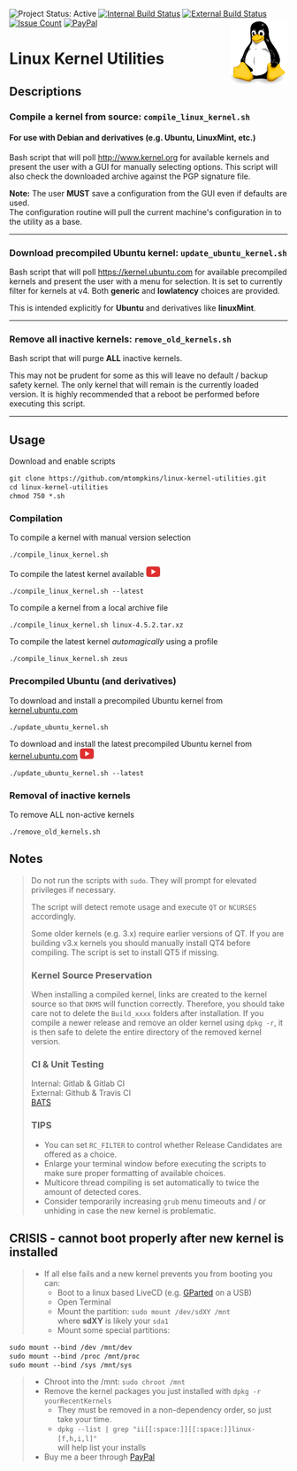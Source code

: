 ![Project Status: Active](https://img.shields.io/badge/project-active-green.svg)
[![Internal Build Status](https://git.marktompkins.me/mtompkins/linux-kernel-utilities/badges/master/build.svg)](https://git.marktompkins.me/mtompkins/linux-kernel-utilities) [![External Build Status](https://travis-ci.org/mtompkins/linux-kernel-utilities.svg?branch=master)](https://travis-ci.org/mtompkins/linux-kernel-utilities) [![Issue Count](https://codeclimate.com/github/mtompkins/linux-kernel-utilities/badges/issue_count.svg)](https://codeclimate.com/github/mtompkins/linux-kernel-utilities) [![PayPal](https://img.shields.io/badge/%24-PayPal-blue.svg)](https://paypal.me/metsdev)
<img align="right" src="img/tux.png" alt="Linux Logo" title="Tux">
# Linux Kernel Utilities
## Descriptions

### Compile a kernel from source: `compile_linux_kernel.sh`
#### For use with Debian and derivatives (e.g. Ubuntu, LinuxMint, etc.)
Bash script that will poll http://www.kernel.org for available kernels and present the user with a GUI for manually selecting options. This script will also check the downloaded archive against the PGP signature file.    

**Note:** The user **MUST** save a configuration from the GUI even if defaults are used.    
The configuration routine will pull the current machine's configuration in to the utility as a base.

----
### Download precompiled Ubuntu kernel: `update_ubuntu_kernel.sh`
Bash script that will poll https://kernel.ubuntu.com for available precompiled kernels and present the user with a menu for selection.
It is set to currently filter for kernels at v4. Both **generic** and **lowlatency** choices are provided.    

This is intended explicitly for **Ubuntu** and derivatives like **linuxMint**.

----
### Remove all inactive kernels: `remove_old_kernels.sh`
Bash script that will purge **ALL** inactive kernels.    

This may not be prudent for some as this will leave no default / backup safety kernel. The only kernel that will remain is the currently loaded version. It is highly recommended that a reboot be performed before executing this script.

----
## Usage
Download and enable scripts

    git clone https://github.com/mtompkins/linux-kernel-utilities.git
    cd linux-kernel-utilities
    chmod 750 *.sh

### Compilation
To compile a kernel with manual version selection

    ./compile_linux_kernel.sh

To compile the latest kernel available
<a href="https://www.youtube.com/watch?v=Us88qzNL3oI" target="_blank"><img src="img/youtube.png" /></a>

    ./compile_linux_kernel.sh --latest

To compile a kernel from a local archive file

    ./compile_linux_kernel.sh linux-4.5.2.tar.xz

To compile the latest kernel *automagically* using a profile

    ./compile_linux_kernel.sh zeus

### Precompiled Ubuntu (and derivatives)
To download and install a precompiled Ubuntu kernel from [kernel.ubuntu.com](https://kernel.ubuntu.com)

    ./update_ubuntu_kernel.sh

To download and install the latest precompiled Ubuntu kernel from [kernel.ubuntu.com](https://kernel.ubuntu.com)
<a href="https://www.youtube.com/watch?v=CokrHUykkUQ" target="_blank"><img src="img/youtube.png" /></a>

    ./update_ubuntu_kernel.sh --latest

### Removal of inactive kernels
To remove ALL non-active kernels

    ./remove_old_kernels.sh

## Notes
> Do not run the scripts with `sudo`. They will prompt for elevated privileges if necessary.     
>
> The script will detect remote usage and execute `QT` or `NCURSES` accordingly.
>
> Some older kernels (e.g. 3.x) require earlier versions of QT. If you are building v3.x kernels you should manually install QT4 before compiling. The script is set to install QT5 if missing.
>### Kernel Source Preservation
> When installing a compiled kernel, links are created to the kernel source so that `DKMS` will function correctly. Therefore, you should take care not to delete the `Build_xxxx` folders after installation. If you compile a newer release and remove an older kernel using `dpkg -r`, it is then safe to delete the entire directory of the removed kernel version.
>### CI & Unit Testing
> Internal: Gitlab & Gitlab CI    
> External: Github & Travis CI    
> [BATS](https://github.com/sstephenson/bats)
>### TIPS
>- You can set `RC_FILTER` to control whether Release Candidates are offered as a choice.
>- Enlarge your terminal window before executing the scripts to make sure proper formatting of available choices.    
>- Multicore thread compiling is set automatically to twice the amount of detected cores.
>- Consider temporarily increasing `grub` menu timeouts and / or unhiding in case the new kernel is problematic.

## CRISIS - cannot boot properly after new kernel is installed
>- If all else fails and a new kernel prevents you from booting you can:
>   - Boot to a linux based LiveCD (e.g. [GParted](http://gparted.org/download.php) on a USB)
>   - Open Terminal
>   - Mount the partition: `sudo mount /dev/sdXY /mnt`     
>       where **sdXY** is likely your `sda1`
>   -   Mount some special partitions:
``` 
sudo mount --bind /dev /mnt/dev
sudo mount --bind /proc /mnt/proc
sudo mount --bind /sys /mnt/sys
```
>   - Chroot into the /mnt: `sudo chroot /mnt`
>   - Remove the kernel packages you just installed with `dpkg -r yourRecentKernels`
>       - They must be removed in a non-dependency order, so just take your time.
>       - `dpkg --list | grep "ii[[:space:]][[:space:]]linux-[f,h,i,l]"`   
           will help list your installs
>   - Buy me a beer through [PayPal](https://www.paypal.me/metsdev)
